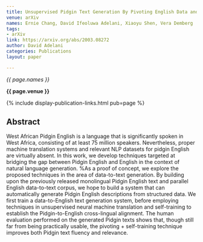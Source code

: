 ```yaml
---
title: Unsupervised Pidgin Text Generation By Pivoting English Data and Self-Training
venue: arXiv
names: Ernie Chang, David Ifeoluwa Adelani, Xiaoyu Shen, Vera Demberg
tags:
- arXiv
link: https://arxiv.org/abs/2003.08272
author: David Adelani
categories: Publications
layout: paper

---
```


*{{ page.names }}*

**{{ page.venue }}**

{% include display-publication-links.html pub=page %}

## Abstract

West African Pidgin English is a language that is significantly spoken in West Africa, consisting of at least 75 million speakers. Nevertheless, proper machine translation systems and relevant NLP datasets for pidgin English are virtually absent. In this work, we develop techniques targeted at bridging the gap between Pidgin English and English in the context of natural language generation. %As a proof of concept, we explore the proposed techniques in the area of data-to-text generation. By building upon the previously released monolingual Pidgin English text and parallel English data-to-text corpus, we hope to build a system that can automatically generate Pidgin English descriptions from structured data. We first train a data-to-English text generation system, before employing techniques in unsupervised neural machine translation and self-training to establish the Pidgin-to-English cross-lingual alignment. The human evaluation performed on the generated Pidgin texts shows that, though still far from being practically usable, the pivoting + self-training technique improves both Pidgin text fluency and relevance.
